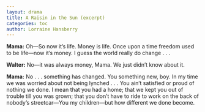 ```yaml
---
layout: drama
title: A Raisin in the Sun (excerpt)
categories: toc
author: Lorraine Hansberry
---
```


**Mama:** Oh—So now it’s life. Money is life. Once upon a time freedom used to be life—now it’s money. I guess the world really do change . . .

**Walter:** No—it was always money, Mama. We just didn’t know about it.

**Mama:** No . . . something has changed. You something new, boy. In my time we was worried about not being lynched . . . You ain’t satisfied or proud of nothing we done. I mean that you had a home; that we kept you out of trouble till you was grown; that you don’t have to ride to work on the back of nobody’s streetcar—You my children—but how different we done become.